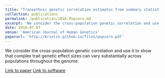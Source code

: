 ```yaml
---
title: "Transethnic genetic correlation estimates from summary statistics"
collection: publications
permalink: /publication/2016-Popcorn.md
excerpt: 'We consider the cross-population genetic correlation and use it to show that complex trait genetic effect sizes can vary substantially across populations throughout the genome.'
date: 2016-07-07
venue: 'American Journal of Human Genetics'
paperurl: 'http://brielin.github.io/files/popcorn.pdf'
---
```

We consider the cross-population genetic correlation and use it to show that complex trait genetic effect sizes can vary substantially across populations throughout the genome. 

[Link to paper](http://brielin.github.io/files/popcorn.pdf)
[Link to software](http://github.com/brielin/popcorn)